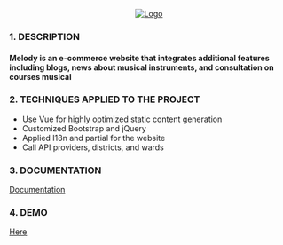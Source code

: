 <p align="center"><a href="https://laravel.com" target="_blank"><img src="https://github.com/dinhthi12/musical_instrument_system/assets/73831236/b6caa22f-6d95-467b-8333-7616e1c6c7c1" alt="Logo"></a></p>

### 1. DESCRIPTION
#### Melody is an e-commerce website that integrates additional features including blogs, news about musical instruments, and consultation on courses musical

### 2. TECHNIQUES APPLIED TO THE PROJECT
- Use Vue for highly optimized static content generation
- Customized Bootstrap and jQuery
- Applied I18n and partial for the website
- Call API providers, districts, and wards

### 3. DOCUMENTATION
[Documentation](https://laravel.com/docs/contributions)
### 4. DEMO
[Here](https://www.youtube.com/channel/UCK9nL1AikfpMvRTwed0NDxQ)
